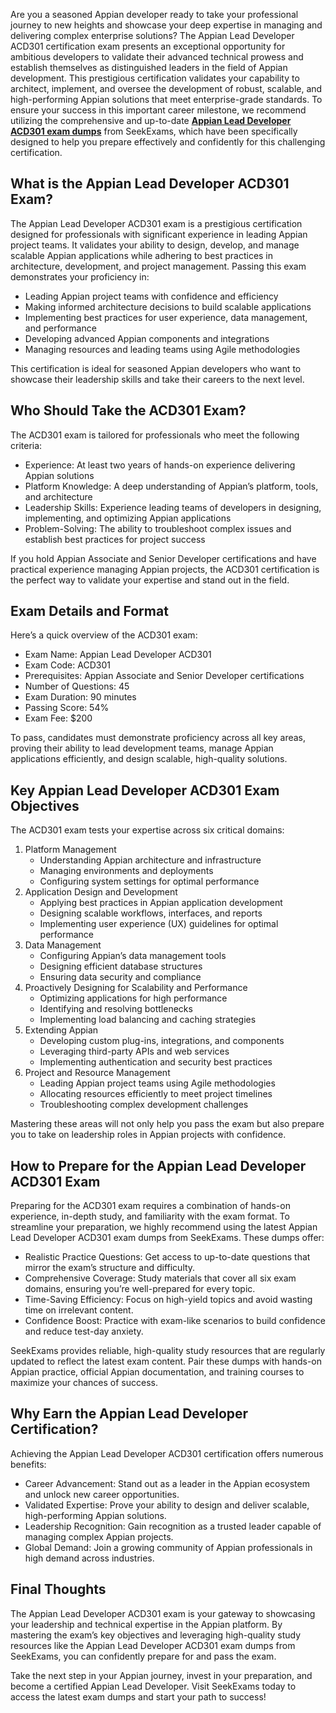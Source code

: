 Are you a seasoned Appian developer ready to take your professional journey to new heights and showcase your deep expertise in managing and delivering complex enterprise solutions? The Appian Lead Developer ACD301 certification exam presents an exceptional opportunity for ambitious developers to validate their advanced technical prowess and establish themselves as distinguished leaders in the field of Appian development. This prestigious certification validates your capability to architect, implement, and oversee the development of robust, scalable, and high-performing Appian solutions that meet enterprise-grade standards. To ensure your success in this important career milestone, we recommend utilizing the comprehensive and up-to-date [**Appian Lead Developer ACD301 exam dumps**](https://www.seekexams.com/exam/acd301/) from SeekExams, which have been specifically designed to help you prepare effectively and confidently for this challenging certification.

## What is the Appian Lead Developer ACD301 Exam?

The Appian Lead Developer ACD301 exam is a prestigious certification designed for professionals with significant experience in leading Appian project teams. It validates your ability to design, develop, and manage scalable Appian applications while adhering to best practices in architecture, development, and project management. Passing this exam demonstrates your proficiency in:

- Leading Appian project teams with confidence and efficiency
- Making informed architecture decisions to build scalable applications
- Implementing best practices for user experience, data management, and performance
- Developing advanced Appian components and integrations
- Managing resources and leading teams using Agile methodologies

This certification is ideal for seasoned Appian developers who want to showcase their leadership skills and take their careers to the next level.

## Who Should Take the ACD301 Exam?

The ACD301 exam is tailored for professionals who meet the following criteria:

- Experience: At least two years of hands-on experience delivering Appian solutions
- Platform Knowledge: A deep understanding of Appian’s platform, tools, and architecture
- Leadership Skills: Experience leading teams of developers in designing, implementing, and optimizing Appian applications
- Problem-Solving: The ability to troubleshoot complex issues and establish best practices for project success

If you hold Appian Associate and Senior Developer certifications and have practical experience managing Appian projects, the ACD301 certification is the perfect way to validate your expertise and stand out in the field.

## Exam Details and Format

Here’s a quick overview of the ACD301 exam:

- Exam Name: Appian Lead Developer ACD301
- Exam Code: ACD301
- Prerequisites: Appian Associate and Senior Developer certifications
- Number of Questions: 45
- Exam Duration: 90 minutes
- Passing Score: 54%
- Exam Fee: $200

To pass, candidates must demonstrate proficiency across all key areas, proving their ability to lead development teams, manage Appian applications efficiently, and design scalable, high-quality solutions.

## Key Appian Lead Developer ACD301 Exam Objectives

The ACD301 exam tests your expertise across six critical domains:

1. Platform Management
    - Understanding Appian architecture and infrastructure
    - Managing environments and deployments
    - Configuring system settings for optimal performance
2. Application Design and Development
    - Applying best practices in Appian application development
    - Designing scalable workflows, interfaces, and reports
    - Implementing user experience (UX) guidelines for optimal performance
3. Data Management
    - Configuring Appian’s data management tools
    - Designing efficient database structures
    - Ensuring data security and compliance
4. Proactively Designing for Scalability and Performance
    - Optimizing applications for high performance
    - Identifying and resolving bottlenecks
    - Implementing load balancing and caching strategies
5. Extending Appian
    - Developing custom plug-ins, integrations, and components
    - Leveraging third-party APIs and web services
    - Implementing authentication and security best practices
6. Project and Resource Management
    - Leading Appian project teams using Agile methodologies
    - Allocating resources efficiently to meet project timelines
    - Troubleshooting complex development challenges

Mastering these areas will not only help you pass the exam but also prepare you to take on leadership roles in Appian projects with confidence.

## How to Prepare for the Appian Lead Developer ACD301 Exam

Preparing for the ACD301 exam requires a combination of hands-on experience, in-depth study, and familiarity with the exam format. To streamline your preparation, we highly recommend using the latest Appian Lead Developer ACD301 exam dumps from SeekExams. These dumps offer:

- Realistic Practice Questions: Get access to up-to-date questions that mirror the exam’s structure and difficulty.
- Comprehensive Coverage: Study materials that cover all six exam domains, ensuring you’re well-prepared for every topic.
- Time-Saving Efficiency: Focus on high-yield topics and avoid wasting time on irrelevant content.
- Confidence Boost: Practice with exam-like scenarios to build confidence and reduce test-day anxiety.

SeekExams provides reliable, high-quality study resources that are regularly updated to reflect the latest exam content. Pair these dumps with hands-on Appian practice, official Appian documentation, and training courses to maximize your chances of success.

## Why Earn the Appian Lead Developer Certification?

Achieving the Appian Lead Developer ACD301 certification offers numerous benefits:

- Career Advancement: Stand out as a leader in the Appian ecosystem and unlock new career opportunities.
- Validated Expertise: Prove your ability to design and deliver scalable, high-performing Appian solutions.
- Leadership Recognition: Gain recognition as a trusted leader capable of managing complex Appian projects.
- Global Demand: Join a growing community of Appian professionals in high demand across industries.

## Final Thoughts

The Appian Lead Developer ACD301 exam is your gateway to showcasing your leadership and technical expertise in the Appian platform. By mastering the exam’s key objectives and leveraging high-quality study resources like the Appian Lead Developer ACD301 exam dumps from SeekExams, you can confidently prepare for and pass the exam.

Take the next step in your Appian journey, invest in your preparation, and become a certified Appian Lead Developer. Visit SeekExams today to access the latest exam dumps and start your path to success!
